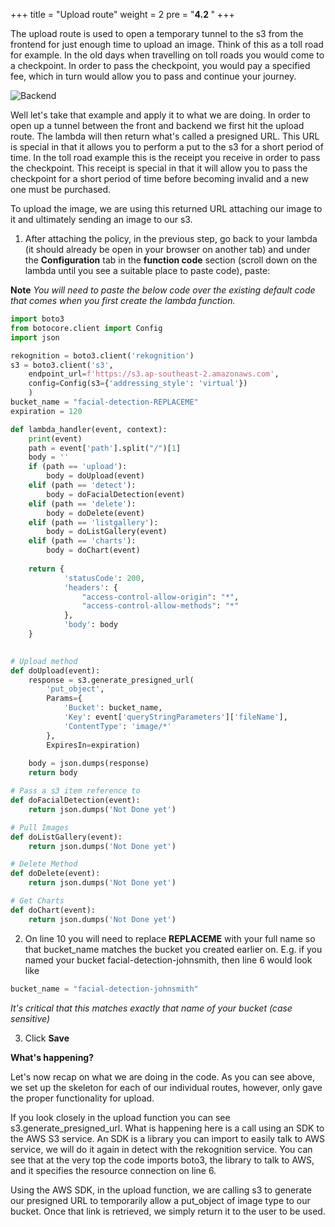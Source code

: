+++
title = "Upload route"
weight = 2
pre = "<b>4.2 </b>"
+++

The upload route is used to open a temporary tunnel to the s3 from the frontend for just enough time to upload an image. Think of this as a toll road for example. In the old days when travelling on toll roads you would come to a checkpoint. In order to pass the checkpoint, you would pay a specified fee, which in turn would allow you to pass and continue your journey.

![Backend](/img/presigned.png)

Well let's take that example and apply it to what we are doing. In order to open up a tunnel between the front and backend we first hit the upload route. The lambda will then return what's called a presigned URL. This URL is special in that it allows you to perform a put to the s3 for a short period of time. In the toll road example this is the receipt you receive in order to pass the checkpoint. This receipt is special in that it will allow you to pass the checkpoint for a short period of time before becoming invalid and a new one must be purchased.

To upload the image, we are using this returned URL attaching our image to it and ultimately sending an image to our s3.

1. After attaching the policy, in the previous step, go back to your lambda (it should already be open in your browser on another tab) and under the **Configuration** tab in the **function code** section (scroll down on the lambda until you see a suitable place to paste code), paste:

**Note** *You will need to paste the below code over the existing default code that comes when you first create the lambda function.*

```python
import boto3
from botocore.client import Config
import json

rekognition = boto3.client('rekognition')
s3 = boto3.client('s3', 
    endpoint_url=f'https://s3.ap-southeast-2.amazonaws.com', 
    config=Config(s3={'addressing_style': 'virtual'})
    )
bucket_name = "facial-detection-REPLACEME"
expiration = 120

def lambda_handler(event, context):
    print(event)
    path = event['path'].split("/")[1]
    body = ''
    if (path == 'upload'):
        body = doUpload(event)
    elif (path == 'detect'):
        body = doFacialDetection(event)
    elif (path == 'delete'):
        body = doDelete(event)
    elif (path == 'listgallery'):
        body = doListGallery(event)
    elif (path == 'charts'):
        body = doChart(event)
    
    return {
            'statusCode': 200,
            'headers': {
                "access-control-allow-origin": "*",
                "access-control-allow-methods": "*"
            },
            'body': body
    }
    

# Upload method
def doUpload(event):
    response = s3.generate_presigned_url(
        'put_object',
        Params={
            'Bucket': bucket_name,
            'Key': event['queryStringParameters']['fileName'],
            'ContentType': 'image/*'
        },
        ExpiresIn=expiration)
        
    body = json.dumps(response)
    return body

# Pass a s3 item reference to 
def doFacialDetection(event):
    return json.dumps('Not Done yet')

# Pull Images
def doListGallery(event):
    return json.dumps('Not Done yet')

# Delete Method
def doDelete(event):
    return json.dumps('Not Done yet')

# Get Charts
def doChart(event):
    return json.dumps('Not Done yet')
```

2. On line 10 you will need to replace **REPLACEME** with your full name so that bucket_name matches the bucket you created earlier on. E.g. if you named your bucket facial-detection-johnsmith, then line 6 would look like

```python
bucket_name = "facial-detection-johnsmith"
```

*It's critical that this matches exactly that name of your bucket (case sensitive)*

3. Click **Save**

**What's happening?**

Let's now recap on what we are doing in the code. As you can see above, we set up the skeleton for each of our individual routes, however, only gave the proper functionality for upload. 

If you look closely in the upload function you can see s3.generate_presigned_url. What is happening here is a call using an SDK to the AWS S3 service. An SDK is a library you can import to easily talk to AWS service, we will do it again in detect with the rekognition service. You can see that at the very top the code imports boto3, the library to talk to AWS, and it specifies the resource connection on line 6.

Using the AWS SDK, in the upload function, we are calling s3 to generate our presigned URL to temporarily allow a put_object of image type to our bucket. Once that link is retrieved, we simply return it to the user to be used.
